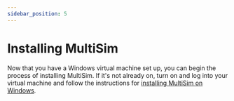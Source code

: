 ```yaml
---
sidebar_position: 5
---
```


# Installing MultiSim

Now that you have a Windows virtual machine set up, you can begin the process of installing MultiSim. If it's not already on, turn on and log into your virtual machine and follow the instructions for [installing MultiSim on Windows](/docs/windows/make-account).
